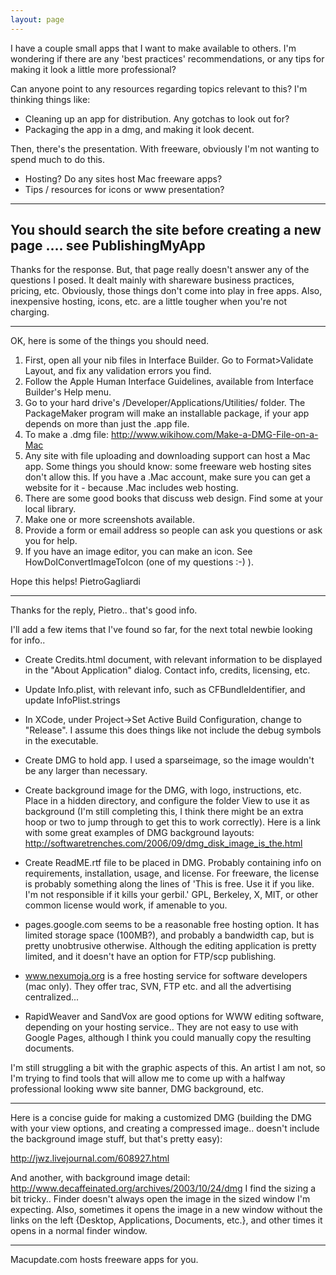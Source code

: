 ```yaml
---
layout: page
---
```




I have a couple small apps that I want to make available to others.    I'm wondering if there are any 'best practices' recommendations, or any tips for making it look a little more professional?

Can anyone point to any resources regarding topics relevant to this?  I'm thinking things like:

- Cleaning up an app for distribution.  Any gotchas to look out for?
- Packaging the app in a dmg, and making it look decent.

Then, there's the presentation.  With freeware, obviously I'm not wanting to spend much to do this.
- Hosting?  Do any sites host Mac freeware apps?
- Tips / resources for icons or www presentation?

----
You should search the site before creating a new page  .... see PublishingMyApp
----

Thanks for the response.  But, that page really doesn't answer any of the questions I posed.    It dealt mainly with shareware business practices, pricing, etc.    Obviously, those things don't come into play in free apps.   Also, inexpensive hosting, icons, etc. are a little tougher when you're not charging.

----
OK, here is some of the things you should need.
1) First, open all your nib files in Interface Builder. Go to Format>Validate Layout, and fix any validation errors you find.
2) Follow the Apple Human Interface Guidelines, available from Interface Builder's Help menu.
3) Go to your hard drive's /Developer/Applications/Utilities/ folder. The PackageMaker program will make an installable package, if your app depends on more than just the .app file.
4) To make a .dmg file: http://www.wikihow.com/Make-a-DMG-File-on-a-Mac
5) Any site with file uploading and downloading support can host a Mac app. Some things you should know: some freeware web hosting sites don't allow this. If you have a .Mac account, make sure you can get a website for it - because .Mac includes web hosting.
6) There are some good books that discuss web design. Find some at your local library.
7) Make one or more screenshots available.
8) Provide a form or email address so people can ask you questions or ask you for help.
9) If you have an image editor, you can make an icon. See HowDoIConvertImageToIcon (one of my questions :-) ).

Hope this helps! PietroGagliardi

----

Thanks for the reply, Pietro.. that's good info.


I'll add a few items that I've found so far, for the next total newbie looking for info.. 

- Create Credits.html document, with relevant information to be displayed in the "About Application" dialog.  Contact info, credits, licensing, etc.

- Update Info.plist, with relevant info, such as CFBundleIdentifier, and update InfoPlist.strings

- In XCode, under Project->Set Active Build Configuration, change to "Release".    I assume this does things like not include the debug symbols in the executable.

- Create DMG to hold app.   I used a sparseimage, so the image wouldn't be any larger than necessary.  

- Create background image for the DMG, with logo, instructions, etc.  Place in a hidden directory, and configure the folder View to use it as background (I'm still completing this,  I think there might be an extra hoop or two to jump through to get this to work correctly).   Here is a link with some great examples of DMG background layouts:   http://softwaretrenches.com/2006/09/dmg_disk_image_is_the.html

- Create ReadME.rtf file to be placed in DMG.   Probably containing info on requirements, installation, usage, and license.    For freeware, the license is probably something along the lines of 'This is free.  Use it if you like.  I'm not responsible if it kills your gerbil.'   GPL, Berkeley, X, MIT, or other common license would work, if amenable to you.

- pages.google.com seems to be a reasonable free hosting option.   It has limited storage space (100MB?), and probably a bandwidth cap, but is pretty unobtrusive otherwise.   Although the editing application is pretty limited, and it doesn't have an option for FTP/scp publishing.

- www.nexumoja.org is a free hosting service for software developers (mac only). They offer trac, SVN, FTP etc. and all the advertising centralized...

- RapidWeaver and SandVox are good options for WWW editing software, depending on your hosting service..  They are not easy to use with Google Pages, although I think you could manually copy the resulting documents.


I'm still struggling a bit with the graphic aspects of this.   An artist I am not, so I'm trying to find tools that will allow me to come up with a halfway professional looking www site banner, DMG background, etc.   

----

Here is a concise guide for making a customized DMG (building the DMG with your view options, and creating a compressed image..   doesn't include the background image stuff, but that's pretty easy):

http://jwz.livejournal.com/608927.html

And another, with background image detail:  http://www.decaffeinated.org/archives/2003/10/24/dmg
I find the sizing a bit tricky..  Finder doesn't always open the image in the sized window I'm expecting.  Also, sometimes it opens the image in a new window without the links on the left {Desktop, Applications, Documents, etc.}, and other times it opens in a normal finder window.

----
Macupdate.com hosts freeware apps for you.
